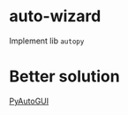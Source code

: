 # auto-wizard

Implement lib `autopy`

# Better solution

[PyAutoGUI](https://pyautogui.readthedocs.io/en/latest/install.html)
